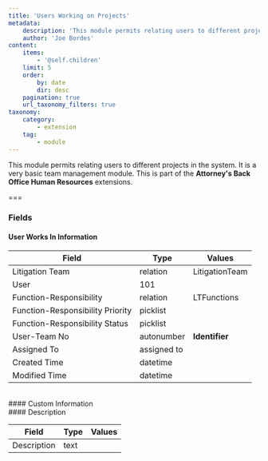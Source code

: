 ```yaml
---
title: 'Users Working on Projects'
metadata:
    description: 'This module permits relating users to different projects in the system. It is a very basic team management module.This is part of the Attorneys Back Office Human Resources extensions.'
    author: 'Joe Bordes'
content:
    items:
        - '@self.children'
    limit: 5
    order:
        by: date
        dir: desc
    pagination: true
    url_taxonomy_filters: true
taxonomy:
    category:
        - extension
    tag:
        - module
---
```


This module permits relating users to different projects in the system. It is a very basic team management module.
This is part of the **Attorney's Back Office Human Resources** extensions.

===

### Fields

#### User Works In Information

<table class="table table-striped">
<thead>
<tr class="header">
<th>Field</th>
<th>Type</th>
<th>Values</th>
</tr>
</thead>
<tbody>
<tr>
<td>Litigation Team</td>
<td>relation</td>
<td>LitigationTeam</td>
</tr>
<tr>
<td>User</td>
<td>101</td>
<td></td>
</tr>
<tr>
<td>Function-Responsibility</td>
<td>relation</td>
<td>LTFunctions</td>
</tr>
<tr>
<td>Function-Responsibility Priority</td>
<td>picklist</td>
<td></td>
</tr>
<tr>
<td>Function-Responsibility Status</td>
<td>picklist</td>
<td></td>
</tr>
<tr>
<td>User-Team No</td>
<td>autonumber</td>
<td><strong>Identifier</strong></td>
</tr>
<tr>
<td>Assigned To</td>
<td>assigned to</td>
<td></td>
</tr>
<tr>
<td>Created Time</td>
<td>datetime</td>
<td></td>
</tr>
<tr>
<td>Modified Time</td>
<td>datetime</td>
<td></td>
</tr>
</tbody>
</table>
<br>
#### Custom Information
<br>
#### Description

<table class="table table-striped">
<thead>
<tr class="header">
<th>Field</th>
<th>Type</th>
<th>Values</th>
</tr>
</thead>
<tbody>
<tr>
<td>Description</td>
<td>text</td>
<td></td>
</tr>
</tbody>
</table>

